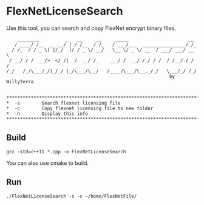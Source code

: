 # FlexNetLicenseSearch

Use this tool, you can search and copy FlexNet encrypt binary files.


        ________          _   __     __     _____                      __
       / ____/ /__  _  __/ | / /__  / /_   / ___/___  ____ ___________/ /_
      / /_  / / _ \| |/_/  |/ / _ \/ __/   \__ \/ _ \/ __ `/ ___/ ___/ __ \
     / __/ / /  __/>  </ /|  /  __/ /_    ___/ /  __/ /_/ / /  / /__/ / / /
    /_/   /_/\___/_/|_/_/ |_/\___/\__/   /____/\___/\__,_/_/   \___/_/ /_/
                                                                by WillyTerra


    **********************************************************************************
    *  -s        Search flexnet licensing file
    *  -c        Copy flexnet licensing file to new folder
    *  -h        Display this info
    **********************************************************************************

## Build
    gcc -std=c++11 *.cpp -o FlexNetLicenseSearch
You can also use cmake to build.
## Run
    ./FlexNetLicenseSearch -s -c ~/home/FlexNetFile/